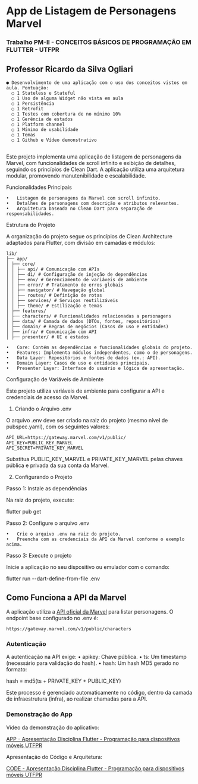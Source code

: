 # App de Listagem de Personagens Marvel

### Trabalho PM-II - CONCEITOS BÁSICOS DE PROGRAMAÇÃO EM FLUTTER - UTFPR
## Professor Ricardo da Silva Ogliari

```
● Desenvolvimento de uma aplicação com o uso dos conceitos vistos em aula. Pontuação:
  ○ 1 Stateless e Stateful
  ○ 1 Uso de alguma Widget não vista em aula
  ○ 1 Persistência
  ○ 1 Retrofit
  ○ 1 Testes com cobertura de no mínimo 10%
  ○ 1 Gerência de estados
  ○ 1 Platform channel
  ○ 1 Mínimo de usabilidade
  ○ 1 Temas
  ○ 1 Github e Vídeo demonstrativo
```
## 


Este projeto implementa uma aplicação de listagem de personagens da Marvel, com funcionalidades de scroll infinito e exibição de detalhes, seguindo os princípios de Clean Dart. A aplicação utiliza uma arquitetura modular, promovendo manutenibilidade e escalabilidade.

Funcionalidades Principais

    •	Listagem de personagens da Marvel com scroll infinito.
    •	Detalhes de personagens com descrição e atributos relevantes.
    •	Arquitetura baseada no Clean Dart para separação de responsabilidades.

Estrutura do Projeto

A organização do projeto segue os princípios de Clean Architecture adaptados para Flutter, com divisão em camadas e módulos:

```
lib/
├── app/
│ ├── core/
│ │ ├── api/ # Comunicação com APIs
│ │ ├── di/ # Configuração de injeção de dependências
│ │ ├── env/ # Gerenciamento de variáveis de ambiente
│ │ ├── error/ # Tratamento de erros globais
│ │ ├── navigator/ # Navegação global
│ │ ├── routes/ # Definição de rotas
│ │ ├── services/ # Serviços reutilizáveis
│ │ ├── theme/ # Estilização e temas
│ ├── features/
│ ├── characters/ # Funcionalidades relacionadas a personagens
│ ├── data/ # Camada de dados (DTOs, fontes, repositórios)
│ ├── domain/ # Regras de negócios (Casos de uso e entidades)
│ ├── infra/ # Comunicação com API
│ ├── presenter/ # UI e estados
```

    •	Core: Contém as dependências e funcionalidades globais do projeto.
    •	Features: Implementa módulos independentes, como o de personagens.
    •	Data Layer: Repositórios e fontes de dados (ex.: API).
    •	Domain Layer: Casos de uso e entidades principais.
    •	Presenter Layer: Interface do usuário e lógica de apresentação.

Configuração de Variáveis de Ambiente

Este projeto utiliza variáveis de ambiente para configurar a API e credenciais de acesso da Marvel.

1. Criando o Arquivo .env

O arquivo .env deve ser criado na raiz do projeto (mesmo nível de pubspec.yaml), com os seguintes valores:
```env
API_URL=https://gateway.marvel.com/v1/public/
API_KEY=PUBLIC_KEY_MARVEL
API_SECRET=PRIVATE_KEY_MARVEL
```

Substitua PUBLIC_KEY_MARVEL e PRIVATE_KEY_MARVEL pelas chaves pública e privada da sua conta da Marvel.

2. Configurando o Projeto

Passo 1: Instale as dependências

Na raiz do projeto, execute:

flutter pub get

Passo 2: Configure o arquivo .env

    •	Crie o arquivo .env na raiz do projeto.
    •	Preencha com as credenciais da API da Marvel conforme o exemplo acima.

Passo 3: Execute o projeto

Inicie a aplicação no seu dispositivo ou emulador com o comando:

flutter run --dart-define-from-file .env

## Como Funciona a API da Marvel

A aplicação utiliza a [API oficial da Marvel](https://developer.marvel.com/) para listar personagens. O endpoint base configurado no .env é:

```
https://gateway.marvel.com/v1/public/characters
```

### Autenticação

A autenticação na API exige:
• apikey: Chave pública.
• ts: Um timestamp (necessário para validação do hash).
• hash: Um hash MD5 gerado no formato:

hash = md5(ts + PRIVATE_KEY + PUBLIC_KEY)

Este processo é gerenciado automaticamente no código, dentro da camada de infraestrutura (infra), ao realizar chamadas para a API.

### Demonstração do App
Vídeo da demonstração do aplicativo:

[APP - Apresentação Disciplina Flutter - Programação para dispositivos móveis UTFPR](https://www.youtube.com/watch?v=1WNnf4qT1eA)

Apresentação do Código e Arquitetura:

[CODE - Apresentação Disciplina Flutter - Programação para dispositivos móveis UTFPR](https://www.youtube.com/watch?v=L_9gka468nA)
